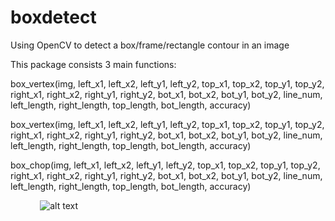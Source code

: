 # boxdetect
Using OpenCV to detect a box/frame/rectangle contour in an image

This package consists 3 main functions:

box_vertex(img, left_x1, left_x2, left_y1, left_y2, top_x1, top_x2, top_y1, top_y2, right_x1, right_x2, right_y1,
             right_y2, bot_x1,
             bot_x2, bot_y1, bot_y2, line_num, left_length, right_length, top_length,
             bot_length, accuracy)

box_vertex(img, left_x1, left_x2, left_y1, left_y2, top_x1, top_x2, top_y1, top_y2, right_x1, right_x2, right_y1,
             right_y2, bot_x1,
             bot_x2, bot_y1, bot_y2, line_num, left_length, right_length, top_length,
             bot_length, accuracy)
             
box_chop(img, left_x1, left_x2, left_y1, left_y2, top_x1, top_x2, top_y1, top_y2, right_x1, right_x2, right_y1,
             right_y2, bot_x1,
             bot_x2, bot_y1, bot_y2, line_num, left_length, right_length, top_length,
             bot_length, accuracy)
             
             
![alt text](https://raw.githubusercontent.com/username/projectname/branch/path/to/img.png)
